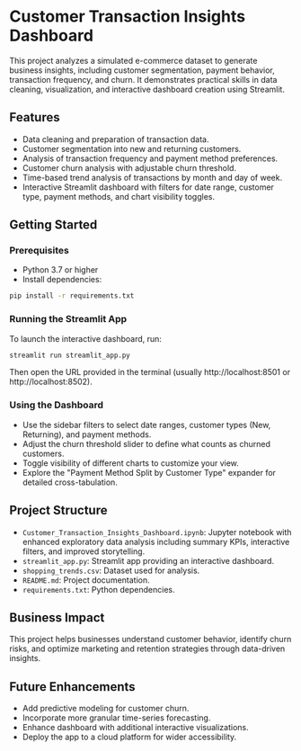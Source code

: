 # Customer Transaction Insights Dashboard

This project analyzes a simulated e-commerce dataset to generate business insights, including customer segmentation, payment behavior, transaction frequency, and churn. It demonstrates practical skills in data cleaning, visualization, and interactive dashboard creation using Streamlit.

## Features

- Data cleaning and preparation of transaction data.
- Customer segmentation into new and returning customers.
- Analysis of transaction frequency and payment method preferences.
- Customer churn analysis with adjustable churn threshold.
- Time-based trend analysis of transactions by month and day of week.
- Interactive Streamlit dashboard with filters for date range, customer type, payment methods, and chart visibility toggles.

## Getting Started

### Prerequisites

- Python 3.7 or higher
- Install dependencies:

```bash
pip install -r requirements.txt
```

### Running the Streamlit App

To launch the interactive dashboard, run:

```bash
streamlit run streamlit_app.py
```

Then open the URL provided in the terminal (usually http://localhost:8501 or http://localhost:8502).

### Using the Dashboard

- Use the sidebar filters to select date ranges, customer types (New, Returning), and payment methods.
- Adjust the churn threshold slider to define what counts as churned customers.
- Toggle visibility of different charts to customize your view.
- Explore the "Payment Method Split by Customer Type" expander for detailed cross-tabulation.

## Project Structure

- `Customer_Transaction_Insights_Dashboard.ipynb`: Jupyter notebook with enhanced exploratory data analysis including summary KPIs, interactive filters, and improved storytelling.
- `streamlit_app.py`: Streamlit app providing an interactive dashboard.
- `shopping_trends.csv`: Dataset used for analysis.
- `README.md`: Project documentation.
- `requirements.txt`: Python dependencies.

## Business Impact

This project helps businesses understand customer behavior, identify churn risks, and optimize marketing and retention strategies through data-driven insights.

## Future Enhancements

- Add predictive modeling for customer churn.
- Incorporate more granular time-series forecasting.
- Enhance dashboard with additional interactive visualizations.
- Deploy the app to a cloud platform for wider accessibility.
